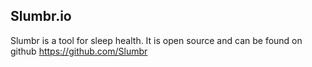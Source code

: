 ## Slumbr.io

Slumbr is a tool for sleep health. It is open source and can be found on github https://github.com/Slumbr

